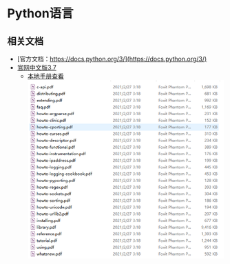 # Python语言

##   

## 相关文档

- [官方文档：https://docs.python.org/3/](https://docs.python.org/3/)
- [官网中文版3.7](https://docs.python.org/zh-cn/3.7/download.html)
  - [本地手册查看](/assets/docs/python/manual/3.7.10/tutorial.pdf)
  ![python37-manual](/assets/images/python37-manual.png)

